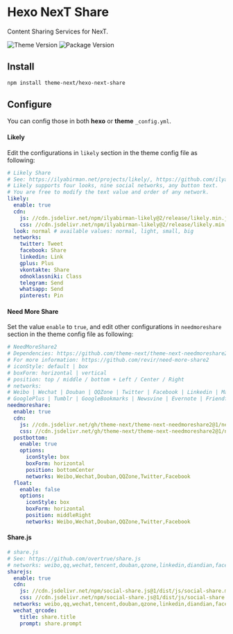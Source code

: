 # Hexo NexT Share
Content Sharing Services for NexT.

![Theme Version](https://img.shields.io/badge/NexT-v7.3.0+-blue.svg?style=flat-square)
![Package Version](https://img.shields.io/github/package-json/v/theme-next/hexo-next-share?style=flat-square)

## Install
```bash
npm install theme-next/hexo-next-share
```

## Configure
You can config those in both **hexo** or **theme** `_config.yml`.

#### Likely

Edit the configurations in `likely` section in the theme config file as following:

```yml next/_config.yml
# Likely Share
# See: https://ilyabirman.net/projects/likely/, https://github.com/ilyabirman/Likely
# Likely supports four looks, nine social networks, any button text.
# You are free to modify the text value and order of any network.
likely:
  enable: true
  cdn:
    js: //cdn.jsdelivr.net/npm/ilyabirman-likely@2/release/likely.min.js
    css: //cdn.jsdelivr.net/npm/ilyabirman-likely@2/release/likely.min.css
  look: normal # available values: normal, light, small, big
  networks:
    twitter: Tweet
    facebook: Share
    linkedin: Link
    gplus: Plus
    vkontakte: Share
    odnoklassniki: Class
    telegram: Send
    whatsapp: Send
    pinterest: Pin
```

#### Need More Share

Set the value `enable` to `true`, and edit other configurations in `needmoreshare` section in the theme config file as following:
```yml next/_config.yml
# NeedMoreShare2
# Dependencies: https://github.com/theme-next/theme-next-needmoreshare2
# For more information: https://github.com/revir/need-more-share2
# iconStyle: default | box
# boxForm: horizontal | vertical
# position: top / middle / bottom + Left / Center / Right
# networks:
# Weibo | Wechat | Douban | QQZone | Twitter | Facebook | Linkedin | Mailto | Reddit | Delicious | StumbleUpon | Pinterest
# GooglePlus | Tumblr | GoogleBookmarks | Newsvine | Evernote | Friendfeed | Vkontakte | Odnoklassniki | Mailru
needmoreshare:
  enable: true
  cdn:
    js: //cdn.jsdelivr.net/gh/theme-next/theme-next-needmoreshare2@1/needsharebutton.min.js
    css: //cdn.jsdelivr.net/gh/theme-next/theme-next-needmoreshare2@1/needsharebutton.min.css
  postbottom:
    enable: true
    options:
      iconStyle: box
      boxForm: horizontal
      position: bottomCenter
      networks: Weibo,Wechat,Douban,QQZone,Twitter,Facebook
  float:
    enable: false
    options:
      iconStyle: box
      boxForm: horizontal
      position: middleRight
      networks: Weibo,Wechat,Douban,QQZone,Twitter,Facebook
```

#### Share.js

```yml next/_config.yml
# share.js
# See: https://github.com/overtrue/share.js
# networks: weibo,qq,wechat,tencent,douban,qzone,linkedin,diandian,facebook,twitter,google
sharejs:
  enable: true
  cdn:
    js: //cdn.jsdelivr.net/npm/social-share.js@1/dist/js/social-share.min.js
    css: //cdn.jsdelivr.net/npm/social-share.js@1/dist/js/social-share.min.css
  networks: weibo,qq,wechat,tencent,douban,qzone,linkedin,diandian,facebook,twitter,google
  wechat_qrcode:
    title: share.title
    prompt: share.prompt
```

